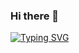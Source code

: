 ### Hi there 👋

[![Typing SVG](https://readme-typing-svg.herokuapp.com?font=Fira+Code&size=22&pause=1000&color=F71865&width=442&height=58&lines=Hello+Friends+%2CI'm++Shrikrushna+Tekade)](https://git.io/typing-svg)

<!--
**Shrikrushnatekade/shrikrushnatekade** is a ✨ _special_ ✨ repository because its `README.md` (this file) appears on your GitHub profile.

Here are some ideas to get you started:

- 🔭 I’m currently working on ...
- 🌱 I’m currently learning ...
- 👯 I’m looking to collaborate on ...
- 🤔 I’m looking for help with ...
- 💬 Ask me about ...
- 📫 How to reach me: ...
- 😄 Pronouns: ...
- ⚡ Fun fact: ...
-->
